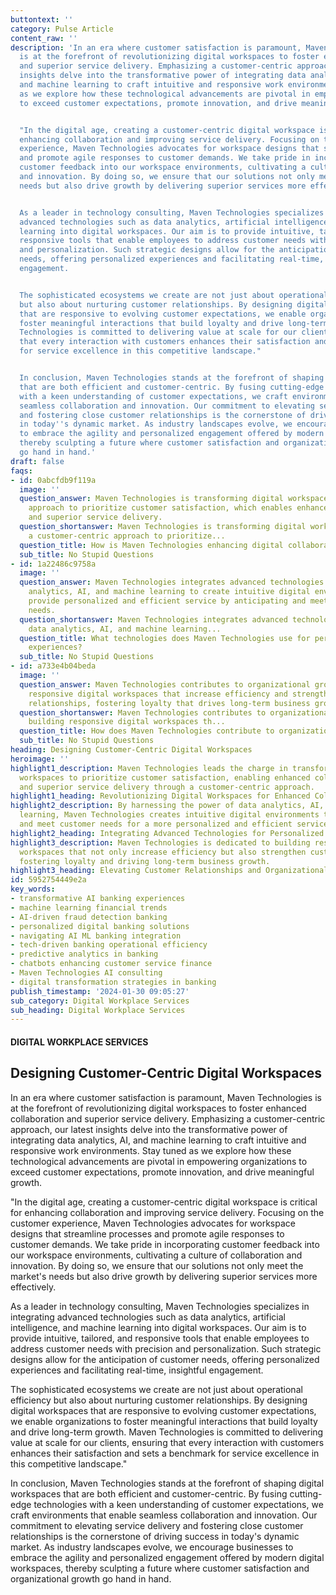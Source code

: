 ```yaml
---
buttontext: ''
category: Pulse Article
content_raw: ''
description: 'In an era where customer satisfaction is paramount, Maven Technologies
  is at the forefront of revolutionizing digital workspaces to foster enhanced collaboration
  and superior service delivery. Emphasizing a customer-centric approach, our latest
  insights delve into the transformative power of integrating data analytics, AI,
  and machine learning to craft intuitive and responsive work environments. Stay tuned
  as we explore how these technological advancements are pivotal in empowering organizations
  to exceed customer expectations, promote innovation, and drive meaningful growth.


  "In the digital age, creating a customer-centric digital workspace is critical for
  enhancing collaboration and improving service delivery. Focusing on the customer
  experience, Maven Technologies advocates for workspace designs that streamline processes
  and promote agile responses to customer demands. We take pride in incorporating
  customer feedback into our workspace environments, cultivating a culture of collaboration
  and innovation. By doing so, we ensure that our solutions not only meet the market''s
  needs but also drive growth by delivering superior services more effectively.


  As a leader in technology consulting, Maven Technologies specializes in integrating
  advanced technologies such as data analytics, artificial intelligence, and machine
  learning into digital workspaces. Our aim is to provide intuitive, tailored, and
  responsive tools that enable employees to address customer needs with precision
  and personalization. Such strategic designs allow for the anticipation of customer
  needs, offering personalized experiences and facilitating real-time, insightful
  engagement.


  The sophisticated ecosystems we create are not just about operational efficiency
  but also about nurturing customer relationships. By designing digital workspaces
  that are responsive to evolving customer expectations, we enable organizations to
  foster meaningful interactions that build loyalty and drive long-term growth. Maven
  Technologies is committed to delivering value at scale for our clients, ensuring
  that every interaction with customers enhances their satisfaction and sets a benchmark
  for service excellence in this competitive landscape."


  In conclusion, Maven Technologies stands at the forefront of shaping digital workspaces
  that are both efficient and customer-centric. By fusing cutting-edge technologies
  with a keen understanding of customer expectations, we craft environments that enable
  seamless collaboration and innovation. Our commitment to elevating service delivery
  and fostering close customer relationships is the cornerstone of driving success
  in today''s dynamic market. As industry landscapes evolve, we encourage businesses
  to embrace the agility and personalized engagement offered by modern digital workspaces,
  thereby sculpting a future where customer satisfaction and organizational growth
  go hand in hand.'
draft: false
faqs:
- id: 0abcfdb9f119a
  image: ''
  question_answer: Maven Technologies is transforming digital workspaces with a customer-centric
    approach to prioritize customer satisfaction, which enables enhanced collaboration
    and superior service delivery.
  question_shortanswer: Maven Technologies is transforming digital workspaces with
    a customer-centric approach to prioritize...
  question_title: How is Maven Technologies enhancing digital collaboration?
  sub_title: No Stupid Questions
- id: 1a22486c9758a
  image: ''
  question_answer: Maven Technologies integrates advanced technologies such as data
    analytics, AI, and machine learning to create intuitive digital environments that
    provide personalized and efficient service by anticipating and meeting customer
    needs.
  question_shortanswer: Maven Technologies integrates advanced technologies such as
    data analytics, AI, and machine learning...
  question_title: What technologies does Maven Technologies use for personalized customer
    experiences?
  sub_title: No Stupid Questions
- id: a733e4b04beda
  image: ''
  question_answer: Maven Technologies contributes to organizational growth by building
    responsive digital workspaces that increase efficiency and strengthen customer
    relationships, fostering loyalty that drives long-term business growth.
  question_shortanswer: Maven Technologies contributes to organizational growth by
    building responsive digital workspaces th...
  question_title: How does Maven Technologies contribute to organizational growth?
  sub_title: No Stupid Questions
heading: Designing Customer-Centric Digital Workspaces
heroimage: ''
highlight1_description: Maven Technologies leads the charge in transforming digital
  workspaces to prioritize customer satisfaction, enabling enhanced collaboration
  and superior service delivery through a customer-centric approach.
highlight1_heading: Revolutionizing Digital Workspaces for Enhanced Collaboration
highlight2_description: By harnessing the power of data analytics, AI, and machine
  learning, Maven Technologies creates intuitive digital environments that anticipate
  and meet customer needs for a more personalized and efficient service.
highlight2_heading: Integrating Advanced Technologies for Personalized Customer Experiences
highlight3_description: Maven Technologies is dedicated to building responsive digital
  workspaces that not only increase efficiency but also strengthen customer relationships,
  fostering loyalty and driving long-term business growth.
highlight3_heading: Elevating Customer Relationships and Organizational Growth
id: 5952754449e2a
key_words:
- transformative AI banking experiences
- machine learning financial trends
- AI-driven fraud detection banking
- personalized digital banking solutions
- navigating AI ML banking integration
- tech-driven banking operational efficiency
- predictive analytics in banking
- chatbots enhancing customer service finance
- Maven Technologies AI consulting
- digital transformation strategies in banking
publish_timestamp: '2024-01-30 09:05:27'
sub_category: Digital Workplace Services
sub_heading: Digital Workplace Services
---
```


#### DIGITAL WORKPLACE SERVICES
## Designing Customer-Centric Digital Workspaces
In an era where customer satisfaction is paramount, Maven Technologies is at the forefront of revolutionizing digital workspaces to foster enhanced collaboration and superior service delivery. Emphasizing a customer-centric approach, our latest insights delve into the transformative power of integrating data analytics, AI, and machine learning to craft intuitive and responsive work environments. Stay tuned as we explore how these technological advancements are pivotal in empowering organizations to exceed customer expectations, promote innovation, and drive meaningful growth.

"In the digital age, creating a customer-centric digital workspace is critical for enhancing collaboration and improving service delivery. Focusing on the customer experience, Maven Technologies advocates for workspace designs that streamline processes and promote agile responses to customer demands. We take pride in incorporating customer feedback into our workspace environments, cultivating a culture of collaboration and innovation. By doing so, we ensure that our solutions not only meet the market's needs but also drive growth by delivering superior services more effectively.

As a leader in technology consulting, Maven Technologies specializes in integrating advanced technologies such as data analytics, artificial intelligence, and machine learning into digital workspaces. Our aim is to provide intuitive, tailored, and responsive tools that enable employees to address customer needs with precision and personalization. Such strategic designs allow for the anticipation of customer needs, offering personalized experiences and facilitating real-time, insightful engagement.

The sophisticated ecosystems we create are not just about operational efficiency but also about nurturing customer relationships. By designing digital workspaces that are responsive to evolving customer expectations, we enable organizations to foster meaningful interactions that build loyalty and drive long-term growth. Maven Technologies is committed to delivering value at scale for our clients, ensuring that every interaction with customers enhances their satisfaction and sets a benchmark for service excellence in this competitive landscape."

In conclusion, Maven Technologies stands at the forefront of shaping digital workspaces that are both efficient and customer-centric. By fusing cutting-edge technologies with a keen understanding of customer expectations, we craft environments that enable seamless collaboration and innovation. Our commitment to elevating service delivery and fostering close customer relationships is the cornerstone of driving success in today's dynamic market. As industry landscapes evolve, we encourage businesses to embrace the agility and personalized engagement offered by modern digital workspaces, thereby sculpting a future where customer satisfaction and organizational growth go hand in hand.